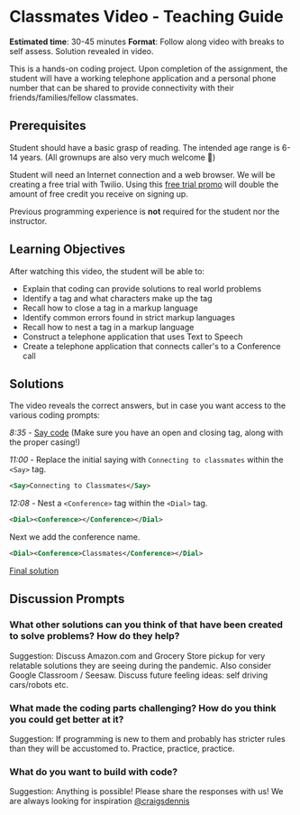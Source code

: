 # Classmates Video - Teaching Guide

**Estimated time**: 30-45 minutes
**Format**: Follow along video with breaks to self assess. Solution revealed in video.

This is a hands-on coding project. Upon completion of the assignment, the student will have a working telephone application and a personal phone number that can be shared to provide connectivity with their friends/families/fellow classmates.

## Prerequisites

Student should have a basic grasp of reading. The intended age range is 6-14 years. (All grownups are also very much welcome 💪)

Student will need an Internet connection and a web browser. We will be creating a free trial with Twilio. Using this [free trial promo](https://www.twilio.com/promo/classmates) will double the amount of free credit you receive on signing up.

Previous programming experience is **not** required for the student nor the instructor.

## Learning Objectives

After watching this video, the student will be able to:

* Explain that coding can provide solutions to real world problems
* Identify a tag and what characters make up the tag
* Recall how to close a tag in a markup language
* Identify common errors found in strict markup languages
* Recall how to nest a tag in a markup language
* Construct a telephone application that uses Text to Speech
* Create a telephone application that connects caller's to a Conference call

## Solutions

The video reveals the correct answers, but in case you want access to the various coding prompts:

*8:35* - [Say code](README.md#say-anything) (Make sure you have an open and closing tag, along with the proper casing!)

*11:00* - Replace the initial saying with `Connecting to classmates` within the `<Say>` tag.

```xml
<Say>Connecting to Classmates</Say>
```

*12:08* - Nest a `<Conference>` tag within the `<Dial>` tag.

```xml
<Dial><Conference></Conference></Dial>
```

Next we add the conference name.

```xml
<Dial><Conference>Classmates</Conference></Dial>
```

[Final solution](README.md#dial-a-conference)

## Discussion Prompts

### What other solutions can you think of that have been created to solve problems? How do they help?

Suggestion: Discuss Amazon.com and Grocery Store pickup for very relatable solutions they are seeing during the pandemic. Also consider Google Classroom / Seesaw. Discuss future feeling ideas: self driving cars/robots etc.

### What made the coding parts challenging? How do you think you could get better at it?

Suggestion: If programming is new to them and probably has stricter rules than they will be accustomed to. Practice, practice, practice.

### What do you want to build with code?

Suggestion: Anything is possible! Please share the responses with us! We are always looking for inspiration [@craigsdennis](https://twitter.com/craigsdennis)